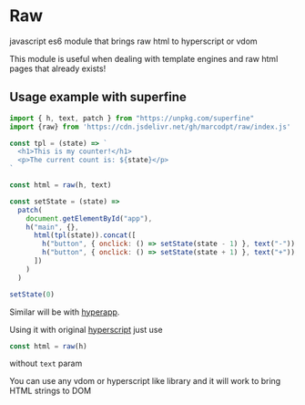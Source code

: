 # Raw
javascript es6 module that brings raw html to hyperscript or vdom

This module is useful when dealing with template engines and raw html pages that already exists!

## Usage example with superfine
```js
import { h, text, patch } from "https://unpkg.com/superfine"
import {raw} from 'https://cdn.jsdelivr.net/gh/marcodpt/raw/index.js'

const tpl = (state) => `
  <h1>This is my counter!</h1>
  <p>The current count is: ${state}</p>
`

const html = raw(h, text)

const setState = (state) =>
  patch(
    document.getElementById("app"),
    h("main", {}, 
      html(tpl(state)).concat([
        h("button", { onclick: () => setState(state - 1) }, text("-")),
        h("button", { onclick: () => setState(state + 1) }, text("+")),
      ])
    )
  )

setState(0)
```

Similar will be with [hyperapp](https://github.com/jorgebucaran/hyperapp).

Using it with original [hyperscript](https://github.com/hyperhype/hyperscript) just use

```js
const html = raw(h)
```

without `text` param

You can use any vdom or hyperscript like library and it will work to bring HTML strings to DOM
